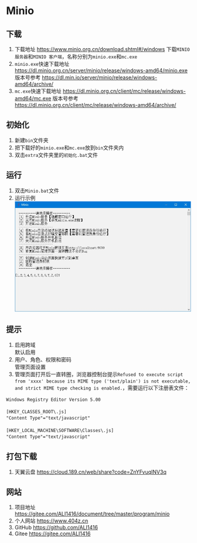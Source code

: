 # Minio

## 下载

1. 下载地址 <https://www.minio.org.cn/download.shtml#/windows> 下载`MINIO 服务器`和`MINIO 客户端`，名称分别为`minio.exe`和`mc.exe`
2. `minio.exe`快速下载地址 <https://dl.minio.org.cn/server/minio/release/windows-amd64/minio.exe> 版本号参考 <https://dl.min.io/server/minio/release/windows-amd64/archive/>
3. `mc.exe`快速下载地址 <https://dl.minio.org.cn/client/mc/release/windows-amd64/mc.exe> 版本号参考 <https://dl.minio.org.cn/client/mc/release/windows-amd64/archive/>

## 初始化

1. 新建`bin`文件夹
2. 把下载好的`minio.exe`和`mc.exe`放到`bin`文件夹内
3. 双击`extra`文件夹里的`初始化.bat`文件

## 运行

1. 双击`Minio.bat`文件
2. 运行示例  
![运行示例](img/运行示例.jpg)

## 提示

1. 启用跨域  
默认启用
2. 用户、角色、权限和密码  
管理页面设置
3. 管理页面打开后一直转圈，浏览器控制台提示`Refused to execute script from 'xxxx' because its MIME type ('text/plain') is not executable, and strict MIME type checking is enabled.`，需要运行以下注册表文件：

```txt
Windows Registry Editor Version 5.00

[HKEY_CLASSES_ROOT\.js]
"Content Type"="text/javascript"

[HKEY_LOCAL_MACHINE\SOFTWARE\Classes\.js]
"Content Type"="text/javascript"
```

## 打包下载

1. 天翼云盘 <https://cloud.189.cn/web/share?code=ZnYFvuqINV3q>

## 网站

1. 项目地址 <https://gitee.com/ALI1416/document/tree/master/program/minio>
2. 个人网站 <https://www.404z.cn>
3. GitHub <https://github.com/ALI1416>
4. Gitee <https://gitee.com/ALI1416>
